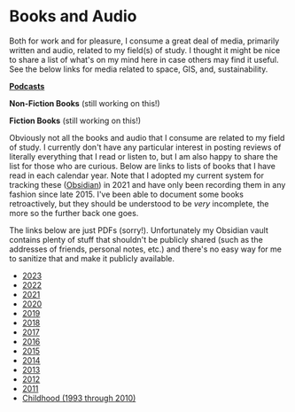 # Books and Audio

Both for work and for pleasure, I consume a great deal of media, primarily written and audio, related to my field(s) of study. I thought it might be nice to share a list of what's on my mind here in case others may find it useful. See the below links for media related to space, GIS, and, sustainability.

[**Podcasts**](https://jackbreid.com/pages/media_reviews/podcasts.html)

**Non-Fiction Books** (still working on this!)

**Fiction Books** (still working on this!)

Obviously not all the books and audio that I consume are related to my field of study. I currently don't have any particular interest in posting reviews of literally everything that I read or listen to, but I am also happy to share the list for those who are curious. Below are links to lists of books that I have read in each calendar year. Note that I adopted my current system for tracking these ([Obsidian](https://obsidian.md/)) in 2021 and have only been recording them in any fashion since late 2015. I've been able to document some books retroactively, but they should be understood to be *very* incomplete, the more so the further back one goes. 

The links below are just PDFs (sorry!). Unfortunately my Obsidian vault contains plenty of stuff that shouldn't be publicly shared (such as the addresses of friends, personal notes, etc.) and there's no easy way for me to sanitize that and make it publicly available. 

- [2023](/docs/assets/media_reviews/2023.pdf)
- [2022](/docs/assets/media_reviews/2022.pdf)
- [2021](/docs/assets/media_reviews/2021.pdf)
- [2020](/docs/assets/media_reviews/2020.pdf)
- [2019](/docs/assets/media_reviews/2019.pdf)
- [2018](/docs/assets/media_reviews/2018.pdf)
- [2017](/docs/assets/media_reviews/2017.pdf)
- [2016](/docs/assets/media_reviews/2016.pdf)
- [2015](/docs/assets/media_reviews/2015.pdf)
- [2014](/docs/assets/media_reviews/2014.pdf)
- [2013](/docs/assets/media_reviews/2013.pdf)
- [2012](/docs/assets/media_reviews/2012.pdf)
- [2011](/docs/assets/media_reviews/2011.pdf)
- [Childhood (1993 through 2010)](/docs/assets/media_reviews/Childhood.pdf)
